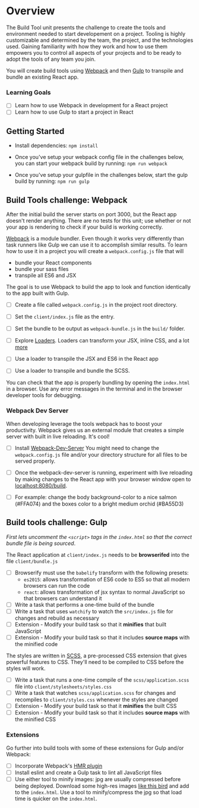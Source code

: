 # Overview

The Build Tool unit presents the challenge to create the tools and environment needed to start developement on a project. Tooling is highly customizable and determined by the team, the project, and the technologies used. Gaining familiarity with how they work and how to use them empowers you to control all aspects of your projects and to be ready to adopt the tools of any team you join.

You will create build tools using [Webpack](http://webpack.github.io/) and then [Gulp](http://www.gulpjs) to transpile and bundle an existing React app.

### Learning Goals

- [ ] Learn how to use Webpack in development for a React project
- [ ] Learn how to use Gulp to start a project in React

## Getting Started
- Install dependencies: `npm install`

- Once you've setup your webpack config file in the challenges below, you can start your webpack build by running: `npm run webpack`

- Once you've setup your gulpfile in the challenges below, start the gulp build by running: `npm run gulp`

## Build Tools challenge: Webpack

After the initial build the server starts on port 3000, but the React app doesn't render anything. There are no tests for this unit; use whether or not your app is rendering to check if your build is working correctly.

[Webpack](https://webpack.github.io/docs/) is a module bundler. Even though it works very differently than task runners like Gulp we can use it to accomplish similar results. To learn how to use it in a project you will create a `webpack.config.js` file that will 
- bundle your React components
- bundle your sass files
- transpile all ES6 and JSX

The goal is to use Webpack to build the app to look and function identically to the app built with Gulp.

- [ ] Create a file called `webpack.config.js` in the project root directory.

- [ ] Set the `client/index.js` file as the entry.

- [ ] Set the bundle to be output as `webpack-bundle.js` in the `build/` folder. 

- [ ] Explore [Loaders](https://webpack.github.io/docs/loaders.html). Loaders can transform your JSX, inline CSS, and a lot [more](https://webpack.github.io/docs/using-loaders.html)

- [ ] Use a loader to transpile the JSX and ES6 in the React app

- [ ] Use a loader to transpile and bundle the SCSS.

You can check that the app is properly bundling by opening the `index.html` in a browser. Use any error messages in the terminal and in the browser developer tools for debugging.

### Webpack Dev Server

When developing leverage the tools webpack has to boost your productivity. Webpack gives us an external module that creates a simple server with built in live reloading. It's cool!

- [ ] Install [Webpack-Dev-Server](https://webpack.github.io/docs/webpack-dev-server.html) You might need to change the `webpack.config.js` file and/or your directory structure for all files to be served properly.
- [ ] Once the webpack-dev-server is running, experiment with live reloading by making changes to the React app with your browser window open to [localhost:8080/build](http://localhost:3000/build).
- [ ] For example: change the body background-color to a nice salmon (#FFA074) and the boxes color to a bright medium orchid (#BA55D3)


## Build tools challenge: Gulp

<em>First lets uncomment the `<script>` tags in the `index.html` so that the correct bundle file is being sourced</em>.

The React application at `client/index.js` needs to be <b>browserifed</b> into the file `client/bundle.js`

- [ ] Browserify must use the `babelify` transform with the following presets:
  - `es2015`: allows transformation of ES6 code to ES5 so that all modern browsers can run the code
  - `react`: allows transformation of </b>jsx</b> syntax to normal JavaScript so that browsers can understand it
- [ ] Write a task that performs a one-time build of the bundle
- [ ] Write a task that uses `watchify` to watch the `src/index.js` file for changes and rebuild as necessary
- [ ] Extension - Modify your build task so that it <b>minifies</b> that built JavaScript
- [ ] Extension - Modify your build task so that it includes <b>source maps</b> with the minified code

The styles are written in [SCSS](http://sass-lang.com/guide), a pre-processed CSS extension that gives powerful features to CSS. They'll need to be compiled to CSS before the styles will work.

- [ ] Write a task that runs a one-time compile of the `scss/application.scss` file into `client/stylesheets/styles.css`
- [ ] Write a task that watches `scss/application.scss` for changes and recompiles to `client/styles.css` whenever the styles are changed
- [ ] Extension - Modify your build task so that it <b>minifies</b> the built CSS
- [ ] Extension - Modify your build task so that it includes <b>source maps</b> with the minified CSS

### Extensions

Go further into build tools with some of these extensions for Gulp and/or Webpack:

- [ ] Incorporate Webpack's [HMR plugin](https://webpack.github.io/docs/hot-module-replacement.html)
- [ ] Install eslint and create a Gulp task to lint all JavaScript files
- [ ] Use either tool to minify images: jpg are usually compressed before being deployed. Download some high-res images [like this bird](https://commons.wikimedia.org/wiki/Category:Colorful_birds#/media/File:Schwarzk%C3%B6pfchen.JPG) and add to the `index.html`. Use a tool to minify/compress the jpg so that load time is quicker on the `index.html`.
